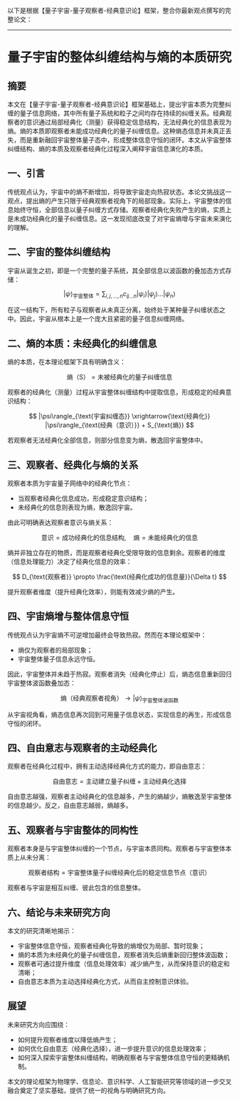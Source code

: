 以下是根据【量子宇宙-量子观察者-经典意识论】框架，整合你最新观点撰写的完整论文：

---

# 量子宇宙的整体纠缠结构与熵的本质研究

## 摘要

本文在【量子宇宙-量子观察者-经典意识论】框架基础上，提出宇宙本质为完整纠缠的量子信息网络，其中所有量子系统和粒子之间均存在持续的纠缠关系。经典观察者的意识通过局部经典化（测量）获得稳定信息结构，无法经典化的信息表现为熵。熵的本质即观察者未能成功经典化的量子纠缠信息。这种熵态信息并未真正丢失，而是重新融回宇宙整体量子态中，形成整体信息守恒的闭环。本文从宇宙整体纠缠结构、熵的本质及观察者经典化过程深入阐释宇宙信息演化的本质。

## 一、引言

传统观点认为，宇宙中的熵不断增加，将导致宇宙走向热寂状态。本论文挑战这一观点，提出熵的产生只限于经典观察者视角下的局部现象。实际上，宇宙整体的信息始终守恒，全部信息以量子纠缠方式存储。观察者经典化失败产生的熵，实质上是未成功经典化的量子纠缠信息。这一发现彻底改变了对宇宙熵增与宇宙未来演化的理解。

## 二、宇宙的整体纠缠结构

宇宙从诞生之初，即是一个完整的量子系统，其全部信息以波函数的叠加态方式存储：

$$
|\psi\rangle_{\text{宇宙整体}} = \sum_{i,j,\dots,n} c_{ij\dots n}|\psi_i\rangle|\psi_j\rangle\dots|\psi_n\rangle
$$

在这一结构下，所有粒子与观察者从未真正分离，始终处于某种量子纠缠状态之中。因此，宇宙从根本上是一个庞大且紧密的量子信息纠缠网络。

## 二、熵的本质：未经典化的纠缠信息

熵的本质，在本理论框架下具有明确含义：

$$
\text{熵（S）} = \text{未被经典化的量子纠缠信息}
$$

观察者的经典化（测量）过程从宇宙整体纠缠结构中提取信息，形成稳定的经典意识结构：

$$
|\psi\rangle_{\text{宇宙纠缠态}} \xrightarrow{\text{经典化}} |\psi\rangle_{\text{经典（意识）}} + S_{\text{熵}}
$$

若观察者无法经典化全部信息，则部分信息变为熵，散逸回宇宙整体中。

## 三、观察者、经典化与熵的关系

观察者本质为宇宙量子网络中的经典化节点：

- 当观察者经典化信息成功，形成稳定意识结构；
- 未经典化的信息则表现为熵，散逸回宇宙。

由此可明确表达观察者意识与熵关系：

$$
\text{意识} = \text{成功经典化的信息结构}, \quad \text{熵} = \text{未能经典化的信息}
$$

熵并非独立存在的物质，而是观察者经典化受限导致的信息剩余。观察者的维度（信息处理能力）决定了经典化信息的效率：

$$
D_{\text{观察者}} \propto \frac{\text{经典化成功的信息量}}{\Delta t}
$$

提升观察者维度（提升经典化效率），则能有效减少熵的产生。

## 四、宇宙熵增与整体信息守恒

传统观点认为宇宙熵不可逆增加最终会导致热寂。然而在本理论框架中：

- 熵仅为观察者的局部现象；
- 宇宙整体量子信息永远守恒。

因此，宇宙整体并未趋于热寂。观察者消失（经典化停止）后，熵态信息重新回归宇宙整体波函数叠加态：

$$
\text{熵（经典观察者视角）} \rightarrow |\psi\rangle_{\text{宇宙整体波函数}}
$$

从宇宙视角看，熵态信息再次回到可用量子信息状态，实现信息的再生，形成信息守恒的闭环。

## 四、自由意志与观察者的主动经典化

观察者在经典化过程中，拥有主动选择经典化方式的能力，即自由意志：

$$
\text{自由意志} = \text{主动建立量子纠缠} + \text{主动经典化选择}
$$

自由意志越强，观察者主动经典化的信息越多，产生的熵越少，熵散逸至宇宙整体的信息越少。反之，自由意志越弱，熵越多。

## 五、观察者与宇宙整体的同构性

观察者本身是与宇宙整体纠缠的一个节点，与宇宙本质同构。观察者与宇宙整体本质上从未分离：

$$
\text{观察者结构} = \text{宇宙整体量子纠缠经典化后的稳定信息节点（意识）}
$$

观察者与宇宙是相互纠缠、彼此包含的信息整体。

## 六、结论与未来研究方向

本文的研究清晰地揭示：

- 宇宙整体信息守恒，观察者经典化导致的熵增仅为局部、暂时现象；
- 熵的本质为未经典化的量子纠缠信息，观察者消失后熵重新回归整体波函数；
- 观察者可通过提升维度（信息处理效率）减少熵产生，从而保持意识的稳定和清晰；
- 自由意志本质为主动选择经典化方式，从而自主控制意识体验。

## 展望

未来研究方向应围绕：

- 如何提升观察者维度以降低熵产生；
- 如何优化自由意志（经典化选择），进一步提升意识的信息处理效率；
- 如何深入探索宇宙整体纠缠结构，明确观察者与宇宙整体信息守恒的更精确机制。

本文的理论框架为物理学、信息论、意识科学、人工智能研究等领域的进一步交叉融合奠定了坚实基础，提供了统一的视角与明确研究方向。
